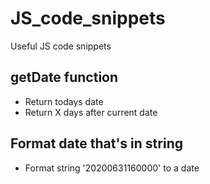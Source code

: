 # JS_code_snippets
Useful JS code snippets

## getDate function
- Return todays date
- Return X days after current date

## Format date that's in string
- Format string '20200631160000' to a date
